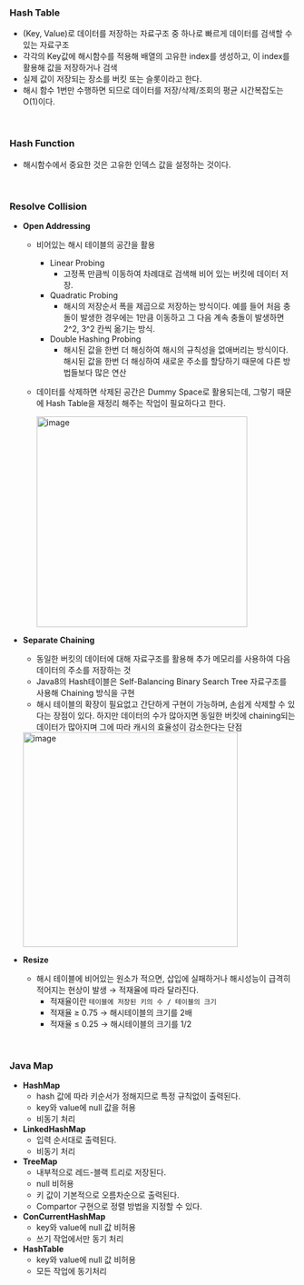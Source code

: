### Hash Table
- (Key, Value)로 데이터를 저장하는 자료구조 중 하나로 빠르게 데이터를 검색할 수 있는 자료구조
- 각각의 Key값에 해시함수를 적용해 배열의 고유한 index를 생성하고, 이 index를 활용해 값을 저장하거나 검색
- 실제 값이 저장되는 장소를 버킷 또는 슬롯이라고 한다.
- 해시 함수 1번만 수행하면 되므로 데이터를 저장/삭제/조회의 평균 시간복잡도는 O(1)이다.

<br/>

### Hash Function
- 해시함수에서 중요한 것은 고유한 인덱스 값을 설정하는 것이다.

<br/>

### Resolve Collision
- **Open Addressing**
    - 비어있는 해시 테이블의 공간을 활용
        - Linear Probing
            - 고정폭 만큼씩 이동하여 차례대로 검색해 비어 있는 버킷에 데이터 저장.
        - Quadratic Probing
            - 해시의 저장순서 폭을 제곱으로 저장하는 방식이다. 예를 들어 처음 충돌이 발생한 경우에는 1만큼 이동하고 그 다음 계속 충돌이 발생하면 2^2, 3^2 칸씩 옮기는 방식.
        - Double Hashing Probing
            - 해시된 값을 한번 더 해싱하여 해시의 규칙성을 없애버리는 방식이다. 해시된 값을 한번 더 해싱하여 새로운 주소를 할당하기 때문에 다른 방법들보다 많은 연산
    - 데이터를 삭제하면 삭제된 공간은 Dummy Space로 활용되는데, 그렇기 때문에 Hash Table을 재정리 해주는 작업이 필요하다고 한다.
        
        <img width="371" alt="image" src="https://github.com/SoftwareMaestro-Backend-Study/cs-study/assets/71378475/b77c0834-e1c9-4f9f-a138-16e2772163b0">

        
- **Separate Chaining**
    - 동일한 버킷의 데이터에 대해 자료구조를 활용해 추가 메모리를 사용하여 다음 데이터의 주소를 저장하는 것
    - Java8의 Hash테이블은 Self-Balancing Binary Search Tree 자료구조를 사용해 Chaining 방식을 구현
    - 해시 테이블의 확장이 필요없고 간단하게 구현이 가능하며, 손쉽게 삭제할 수 있다는 장점이 있다. 하지만 데이터의 수가 많아지면 동일한 버킷에 chaining되는 데이터가 많아지며 그에 따라 캐시의 효율성이 감소한다는 단점
    
    <img width="378" alt="image" src="https://github.com/SoftwareMaestro-Backend-Study/cs-study/assets/71378475/2e8925f4-6c0c-4a81-8a9d-bdde6edbd295">

- **Resize**
    - 해시 테이블에 비어있는 원소가 적으면, 삽입에 실패하거나 해시성능이 급격히 적어지는 현상이 발생 → 적재율에 따라 달라진다.
        - 적재율이란 `테이블에 저장된 키의 수 / 테이블의 크기`
        - 적재율 ≥ 0.75 → 해시테이블의 크기를 2배
        - 적재율 ≤ 0.25 → 해시테이블의 크기를 1/2
        
<br/>

### Java Map
- **HashMap**
    - hash 값에 따라 키순서가 정해지므로 특정 규칙없이 출력된다.
    - key와 value에 null 값을 허용
    - 비동기 처리
- **LinkedHashMap**
    - 입력 순서대로 출력된다.
    - 비동기 처리
- **TreeMap**
    - 내부적으로 레드-블랙 트리로 저장된다.
    - null 비허용
    - 키 값이 기본적으로 오름차순으로 출력된다.
    - Compartor 구현으로 정렬 방법을 지정할 수 있다.
- **ConCurrentHashMap**
    - key와 value에 null 값 비허용
    - 쓰기 작업에서만 동기 처리
- **HashTable**
    - key와 value에 null 값 비허용
    - 모든 작업에 동기처리
